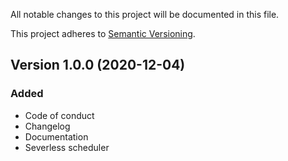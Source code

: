All notable changes to this project will be documented in this file.

This project adheres to [Semantic Versioning](https://semver.org/spec/v2.0.0.html).

## Version 1.0.0 (2020-12-04)

### Added

- Code of conduct
- Changelog
- Documentation
- Severless scheduler
